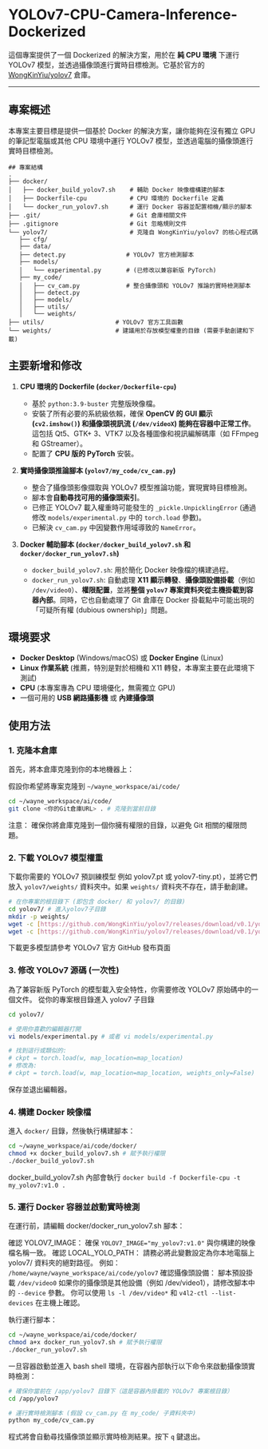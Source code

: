 # YOLOv7-CPU-Camera-Inference-Dockerized

這個專案提供了一個 Dockerized 的解決方案，用於在 **純 CPU 環境** 下運行 YOLOv7 模型，並透過攝像頭進行實時目標檢測。它基於官方的 [WongKinYiu/yolov7](https://github.com/WongKinYiu/yolov7) 倉庫。

---

## 專案概述

本專案主要目標是提供一個基於 Docker 的解決方案，讓你能夠在沒有獨立 GPU 的筆記型電腦或其他 CPU 環境中運行 YOLOv7 模型，並透過電腦的攝像頭進行實時目標檢測。


```
## 專案結構
.
├── docker/
│   ├── docker_build_yolov7.sh    # 輔助 Docker 映像檔構建的腳本
│   ├── Dockerfile-cpu            # CPU 環境的 Dockerfile 定義
│   └── docker_run_yolov7.sh      # 運行 Docker 容器並配置相機/顯示的腳本
├── .git/                         # Git 倉庫相關文件
├── .gitignore                    # Git 忽略規則文件
└── yolov7/                       # 克隆自 WongKinYiu/yolov7 的核心程式碼
   ├── cfg/
   ├── data/
   ├── detect.py                 # YOLOv7 官方檢測腳本
   ├── models/
   │   └── experimental.py       # (已修改以兼容新版 PyTorch)
   ├── my_code/
   │   ├── cv_cam.py             # 整合攝像頭和 YOLOv7 推論的實時檢測腳本
   │   ├── detect.py
   │   ├── models/
   │   ├── utils/
   │   └── weights/         
├── utils/                    # YOLOv7 官方工具函數
└── weights/                  # 建議用於存放模型權重的目錄 (需要手動創建和下載)

```


## 主要新增和修改

1.  **CPU 環境的 Dockerfile (`docker/Dockerfile-cpu`)**
    * 基於 `python:3.9-buster` 完整版映像檔。
    * 安裝了所有必要的系統級依賴，確保 **OpenCV 的 GUI 顯示 (`cv2.imshow()`) 和攝像頭視訊流 (`/dev/videoX`) 能夠在容器中正常工作**。
      這包括 Qt5、GTK+ 3、VTK7 以及各種圖像和視訊編解碼庫（如 FFmpeg 和 GStreamer）。
    * 配置了 **CPU 版的 PyTorch** 安裝。

2.  **實時攝像頭推論腳本 (`yolov7/my_code/cv_cam.py`)**
    * 整合了攝像頭影像擷取與 YOLOv7 模型推論功能，實現實時目標檢測。
    * 腳本會**自動尋找可用的攝像頭索引**。
    * 已修正 YOLOv7 載入權重時可能發生的 `_pickle.UnpicklingError` (通過修改 `models/experimental.py` 中的 `torch.load` 參數)。
    * 已解決 `cv_cam.py` 中因變數作用域導致的 `NameError`。

3.  **Docker 輔助腳本 (`docker/docker_build_yolov7.sh` 和 `docker/docker_run_yolov7.sh`)**
    * `docker_build_yolov7.sh`: 用於簡化 Docker 映像檔的構建過程。
    * `docker_run_yolov7.sh`: 自動處理 **X11 顯示轉發**、**攝像頭設備掛載**（例如 `/dev/video0`）、**權限配置**，並將**整個 `yolov7` 專案資料夾從主機掛載到容器內部**。同時，它也自動處理了 Git 倉庫在 Docker 掛載點中可能出現的「可疑所有權 (dubious ownership)」問題。

## 環境要求

* **Docker Desktop** (Windows/macOS) 或 **Docker Engine** (Linux)
* **Linux 作業系統** (推薦，特別是對於相機和 X11 轉發，本專案主要在此環境下測試)
* **CPU** (本專案專為 CPU 環境優化，無需獨立 GPU)
* 一個可用的 **USB 網路攝影機** 或 **內建攝像頭**


## 使用方法

### 1. 克隆本倉庫

首先，將本倉庫克隆到你的本地機器上：


假設你希望將專案克隆到 ``~/wayne_workspace/ai/code/``
```bash
cd ~/wayne_workspace/ai/code/
git clone <你的Git倉庫URL> . # 克隆到當前目錄
```
注意： 確保你將倉庫克隆到一個你擁有權限的目錄，以避免 Git 相關的權限問題。

### 2. 下載 YOLOv7 模型權重

下載你需要的 YOLOv7 預訓練模型
例如 yolov7.pt 或 yolov7-tiny.pt），並將它們放入 ``yolov7/weights/`` 資料夾中。如果 ``weights/`` 資料夾不存在，請手動創建。
```Bash
# 在你專案的根目錄下 (即包含 docker/ 和 yolov7/ 的目錄)
cd yolov7/ # 進入yolov7子目錄
mkdir -p weights/
wget -c [https://github.com/WongKinYiu/yolov7/releases/download/v0.1/yolov7.pt](https://github.com/WongKinYiu/yolov7/releases/download/v0.1/yolov7.pt) -P weights/
wget -c [https://github.com/WongKinYiu/yolov7/releases/download/v0.1/yolov7-tiny.pt](https://github.com/WongKinYiu/yolov7/releases/download/v0.1/yolov7-tiny.pt) -P weights/
```
下載更多模型請參考 YOLOv7 官方 GitHub 發布頁面

### 3. 修改 YOLOv7 源碼 (一次性)
為了兼容新版 PyTorch 的模型載入安全特性，你需要修改 YOLOv7 原始碼中的一個文件。
從你的專案根目錄進入 yolov7 子目錄
```Bash
cd yolov7/

# 使用你喜歡的編輯器打開
vi models/experimental.py # 或者 vi models/experimental.py

# 找到這行或類似的:
# ckpt = torch.load(w, map_location=map_location)
# 修改為:
# ckpt = torch.load(w, map_location=map_location, weights_only=False)
```
保存並退出編輯器。

### 4. 構建 Docker 映像檔
進入 ``docker/`` 目錄，然後執行構建腳本：
```Bash
cd ~/wayne_workspace/ai/code/docker/
chmod +x docker_build_yolov7.sh # 賦予執行權限
./docker_build_yolov7.sh
```
docker_build_yolov7.sh 內部會執行 ``docker build -f Dockerfile-cpu -t my_yolov7:v1.0 .``

### 5. 運行 Docker 容器並啟動實時檢測
在運行前，請編輯 docker/docker_run_yolov7.sh 腳本：

確認 YOLOV7_IMAGE： 確保 ``YOLOV7_IMAGE="my_yolov7:v1.0"`` 與你構建的映像檔名稱一致。
確認 LOCAL_YOLO_PATH： 請務必將此變數設定為你本地電腦上 yolov7/ 資料夾的絕對路徑。
例如： ``/home/wayne/wayne_workspace/ai/code/yolov7``
確認攝像頭設備： 腳本預設掛載 ``/dev/video0`` 如果你的攝像頭是其他設備（例如 /dev/video1），請修改腳本中的 ``--device`` 參數。
你可以使用 ``ls -l /dev/video*`` 和 ``v4l2-ctl --list-devices`` 在主機上確認。

執行運行腳本：
```Bash
cd ~/wayne_workspace/ai/code/docker/
chmod a+x docker_run_yolov7.sh # 賦予執行權限
./docker_run_yolov7.sh
```
一旦容器啟動並進入 bash shell 環境，在容器內部執行以下命令來啟動攝像頭實時檢測：
```Bash
# 確保你當前在 /app/yolov7 目錄下（這是容器內掛載的 YOLOv7 專案根目錄）
cd /app/yolov7 

# 運行實時檢測腳本 (假設 cv_cam.py 在 my_code/ 子資料夾中)
python my_code/cv_cam.py 
```
程式將會自動尋找攝像頭並顯示實時檢測結果。按下 ``q`` 鍵退出。

